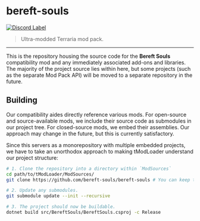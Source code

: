 # bereft-souls

[![Discord Label](https://img.shields.io/badge/Discord-Brome%20World-black.svg?labelColor=5865F2)](https://discord.com/invite/nYJfz3jgQy)

> Ultra-modded Terraria mod pack.

---

This is the repository housing the source code for the **Bereft Souls** compatibility mod and any immediately associated add-ons and libraries.
The majority of the project source lies within here, but some projects (such as the separate Mod Pack API) will be moved to a separate repository in the future.

## Building

Our compatibility aides directly reference various mods. For open-source and source-available mods, we include their source code as submodules in our project tree. For closed-source mods, we embed their assemblies. Our approach may change in the future, but this is currently satisfactory.


Since this servers as a monorepository with multiple embedded projects, we have to take an unorthodox approach to making tModLoader understand our project structure:

```bash
# 1. Clone the repository into a directory within `ModSources`
cd path/to/tModLoader/ModSources/
git clone https://github.com/bereft-souls/bereft-souls # You can keep the name as `bereft-souls`

# 2. Update any submodules.
git submodule update --init --recursive

# 3. The project should now be buildable.
dotnet build src/BereftSouls/BereftSouls.csproj -c Release
```
